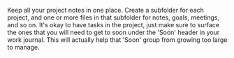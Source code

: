 Keep all your project notes in one place. Create a subfolder for each project, and one or more files in that subfolder for notes, goals, meetings, and so on. It's okay to have tasks in the project, just make sure to surface the ones that you will need to get to soon under the 'Soon' header in your work journal. This will actually help that 'Soon' group from growing too large to manage.
